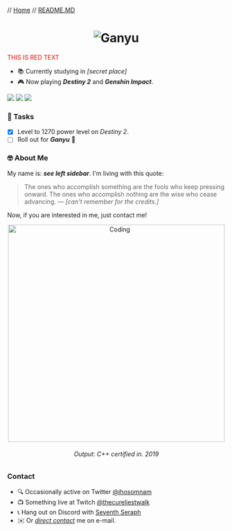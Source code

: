 
// [Home](https://github.com/ihosomnam) // [README.MD](https://github.com/ihosomnam/ihosomnam/README.md)
<h1 align="center">
  <img src="https://github.com/ihosomnam/ihosomnam/raw/main/assets/ganyu.gif" alt="Ganyu" />
</h1>

<p style="color:red;">THIS IS RED TEXT</p>

* 📚 Currently studying in *[secret place]*
* 🎮 Now playing __*Destiny 2*__ and __*Genshin Impact*__.

[![](https://img.shields.io/twitter/follow/iho_oc?style=social)](https://twitter.com/iho_oc)
[![](https://img.shields.io/keybase/pgp/ihos)](https://keybase.io/ihos)
[![](https://img.shields.io/github/last-commit/ihosomnam/ihosomnam)](https://github.com/ihosomnam)


### 📝 Tasks
- [x] Level to 1270 power level on *Destiny 2*.
- [ ] Roll out for __*Ganyu*__ 🥰

### 🤓 About Me
My name is: *__see left sidebar__*. I'm living with this quote:
> The ones who accomplish something are the fools who keep pressing onward. The ones who accomplish nothing are the wise who cease advancing. — *[can't remember for the credits.]*

Now, if you are interested in me, just contact me!

<div align="center">
  <img width="500" src="https://github.com/ihosomnam/ihosomnam/raw/main/assets/code5.png" alt="Coding" />
  <h6>Output: C++ certified in. 2019</h6>
</div>



<!-- <h1 align="center">
  <img width="" src="https://github-readme-stats.vercel.app/api?username=ihosomnam&count_private=true&hide_border=true" alt="Stats" />
</h1> -->

### Contact
- 🔍 Occasionally active on Twitter [@ihosomnam](https://twitter.com/ihosomnam)
- 📺 Something live at Twitch [@thecureliestwalk](https://twitch.tv/thecureliestwalk)
- 📞 Hang out on Discord with [Seventh Seraph](https://discord.gg/user/Iho#9066)
- ✉️ Or *[direct contact](mailto:ihosomnam4741@gmail.com)* me on e-mail.
